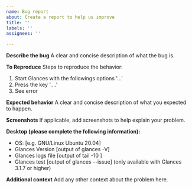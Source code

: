 ```yaml
---
name: Bug report
about: Create a report to help us improve
title: ''
labels: ''
assignees: ''

---
```


**Describe the bug**
A clear and concise description of what the bug is.

**To Reproduce**
Steps to reproduce the behavior:
1. Start Glances with the followings options '...'
2. Press the key '....'
3. See error

**Expected behavior**
A clear and concise description of what you expected to happen.

**Screenshots**
If applicable, add screenshots to help explain your problem.

**Desktop (please complete the following information):**
 - OS: [e.g. GNU/Linux Ubuntu 20.04]
 - Glances Version [output of glances -V]
 - Glances logs file [output of tail -10 <glances logs file>]
 - Glances test [output of glances --issue] (only available with Glances 3.1.7 or higher)

**Additional context**
Add any other context about the problem here.
